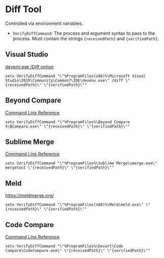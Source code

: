 # Diff Tool

Controlled via environment variables.

 * `VerifyDiffCommand`: The process and argument syntax to pass to the process. Must contain the strings `{receivedPath}` and `{verifiedPath}`.


## Visual Studio

[devenv.exe /Diff option](https://docs.microsoft.com/en-us/visualstudio/ide/reference/diff?view=vs-2019)

```
setx VerifyDiffCommand "\"%ProgramFiles(x86)%\Microsoft Visual Studio\2019\Community\Common7\IDE\devenv.exe\" /diff \"{receivedPath}\" \"{verifiedPath}\""
```


## Beyond Compare

[Command Line Reference](https://www.scootersoftware.com/v4help/index.html?command_line_reference.html)

```
setx VerifyDiffCommand "\"%ProgramFiles%\Beyond Compare 4\BCompare.exe\" \"{receivedPath}\" \"{verifiedPath}\""
```


## Sublime Merge

[Command Line Reference](https://www.sublimemerge.com/docs/command_line)

```
setx VerifyDiffCommand "\"%ProgramFiles%\Sublime Merge\smerge.exe\" mergetool \"{receivedPath}\" \"{verifiedPath}\""
```

## Meld

https://meldmerge.org/

```
setx VerifyDiffCommand "\"%ProgramFiles(x86)%\Meld\meld.exe\" \"{receivedPath}\" \"{verifiedPath}\""
```

## Code Compare

[Command Line Reference](https://docs.devart.com/code-compare/using-command-line/comparing-via-command-line.html)

```
setx VerifyDiffCommand "\"%ProgramFiles%\Devart\Code Compare\CodeCompare.exe\" \"{receivedPath}\" \"{verifiedPath}\""
```